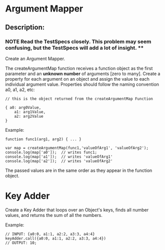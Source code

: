 # Argument Mapper

## Description: 

### **NOTE** Read the TestSpecs closely.  This problem may seem confusing, but the TestSpecs will add a lot of insight. **

Create an Argument Mapper.

The createArgumentMap function receives a function object as the first parameter and an **unknown number** of arguments [zero to many]. Create a property for each argument on an object and assign the value to each individual argument value. Properties should follow the naming convention a0, a1, a2, etc:

```
// this is the object returned from the createArgumentMap Function

{ a0: arg0Value,
	a1: arg1Value,
	a2: arg2Value
}

```

Example:

```
function func1(arg1, arg2) { ... }

var map = createArgumentMap(func1,'valueOfArg1', 'valueOfArg2');
console.log(map['a0']);  // writes func1;
console.log(map['a1']);  // writes 'valueOfArg1'
console.log(map['a2']);  // writes 'valueOfArg2'

```

The passed values are in the same order as they appear in the function object.

# Key Adder

Create a Key Adder that loops over an Object's keys, finds all number values, and returns 
the sum of all the numbers.

Example:

```
// INPUT: {a0:0, a1:1, a2:2, a3:3, a4:4}
keyAdder.call({a0:0, a1:1, a2:2, a3:3, a4:4})
// OUTPUT: 10;
